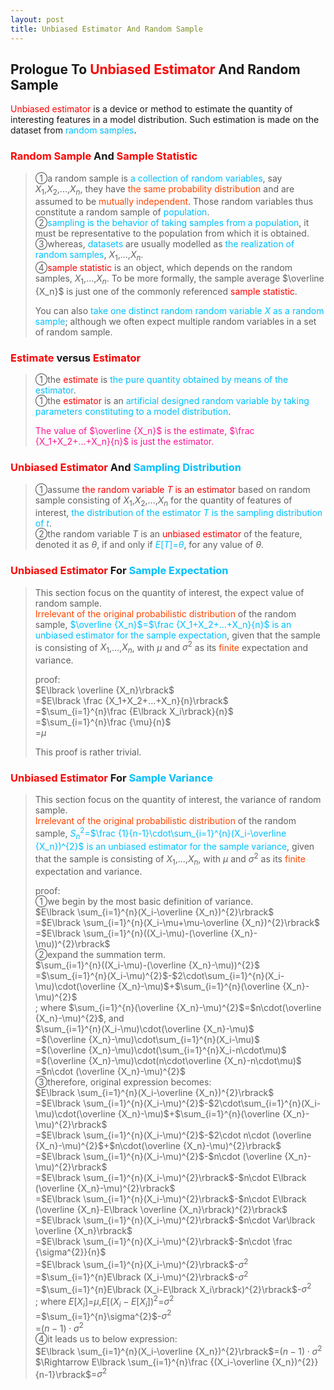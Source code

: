 ```yaml
---
layout: post
title: Unbiased Estimator And Random Sample
---
```


## Prologue To <font color="Red">Unbiased Estimator</font> And Random Sample
<p class="message">
<font color="Red">Unbiased estimator</font> is a device or method to estimate the quantity of interesting features in a model distribution.  Such estimation is made on the dataset from <font color="DeepSkyBlue">random samples</font>.
</p>

### <font color="Red">Random Sample</font> And <font color="Red">Sample Statistic</font>
>&#10112;a random sample is <font color="DeepSkyBlue">a collection of random variables</font>, say $X_1$,$X_2$,...,$X_n$, they have <font color="OrangeRed">the same probability distribution</font> and are assumed to be <font color="OrangeRed">mutually independent</font>.  Those random variables thus constitute a random sample of <font color="DeepSkyBlue">population</font>.  
>&#10113;<font color="DeepSkyBlue">sampling is the behavior of taking samples from a population</font>, it must be representative to the population from which it is obtained.  
>&#10114;whereas, <font color="DeepSkyBlue">datasets</font> are usually modelled as <font color="DeepSkyBlue">the realization of random samples</font>, $X_1$,...,$X_n$.  
>&#10115;<font color="red">sample statistic</font> is an object, which depends on the random samples, $X_1$,...,$X_n$.  To be more formally, the sample average $\overline {X_n}$ is just one of the commonly referenced <font color="red">sample statistic</font>.  
>
>You can also <font color="DeepSkyBlue">take one distinct random random variable $X$ as a random sample</font>; although we often expect multiple random variables in a set of random sample.  

### <font color="Red">Estimate</font> versus <font color="Red">Estimator</font>
>&#10112;the <font color="Red">estimate</font> is <font color="DeepSkyBlue">the pure quantity obtained by means of the estimator</font>.  
>&#10112;the <font color="Red">estimator</font> is an <font color="DeepSkyBlue">artificial designed random variable by taking parameters constituting to a model distribution</font>.  
>
><font color="DeepPink">The value of $\overline {X_n}$ is the estimate, $\frac {X_1+X_2+...+X_n}{n}$ is just the estimator.</font>  

### <font color="Red">Unbiased Estimator</font> And <font color="DeepSkyBlue">Sampling Distribution</font>
>&#10112;assume <font color="Red">the random variable $T$ is an estimator</font> based on random sample consisting of $X_1$,$X_2$,...,$X_n$ for the quantity of features of interest, <font color="DeepSkyBlue">the distribution of the estimator $T$ is the sampling distribution of $t$</font>.  
>&#10113;the random variable $T$ is an <font color="Red">unbiased estimator</font> of the feature, denoted it as $\theta$, if and only if <font color="DeepSkyBlue">$E\lbrack T\rbrack$=$\theta$</font>, for any value of $\theta$.  

### <font color="Red">Unbiased Estimator</font> For <font color="DeepSkyBlue">Sample Expectation</font>
>This section focus on the quantity of interest, the expect value of random sample.  
><font color="OrangeRed">Irrelevant of the original probabilistic distribution</font> of the random sample, <font color="DeepSkyBlue">$\overline {X_n}$=$\frac {X_1+X_2+...+X_n}{n}$ is an unbiased estimator for the sample expectation</font>, given that the sample is consisting of $X_1$,...,$X_n$, with $\mu$ and $\sigma^2$ as its <font color="OrangeRed">finite</font> expectation and variance.  
>
>proof:  
>$E\lbrack \overline {X_n}\rbrack$  
>=$E\lbrack \frac {X_1+X_2+...+X_n}{n}\rbrack$  
>=$\sum_{i=1}^{n}\frac {E\lbrack X_i\rbrack}{n}$  
>=$\sum_{i=1}^{n}\frac {\mu}{n}$  
>=$\mu$  
>
>This proof is rather trivial.  

### <font color="Red">Unbiased Estimator</font> For <font color="DeepSkyBlue">Sample Variance</font>
>This section focus on the quantity of interest, the variance of random sample.  
><font color="OrangeRed">Irrelevant of the original probabilistic distribution</font> of the random sample, <font color="DeepSkyBlue">$S_n^{2}$=$\frac {1}{n-1}\cdot\sum_{i=1}^{n}(X_i-\overline {X_n})^{2}$ is an unbiased estimator for the sample variance</font>, given that the sample is consisting of $X_1$,...,$X_n$, with $\mu$ and $\sigma^2$ as its <font color="OrangeRed">finite</font> expectation and variance.  
>
>proof:  
>&#10112;we begin by the most basic definition of variance.  
>$E\lbrack \sum_{i=1}^{n}(X_i-\overline {X_n})^{2}\rbrack$  
>=$E\lbrack \sum_{i=1}^{n}(X_i-\mu+\mu-\overline {X_n})^{2}\rbrack$  
>=$E\lbrack \sum_{i=1}^{n}((X_i-\mu)-(\overline {X_n}-\mu))^{2}\rbrack$  
>&#10113;expand the summation term.  
>$\sum_{i=1}^{n}((X_i-\mu)-(\overline {X_n}-\mu))^{2}$  
>=$\sum_{i=1}^{n}(X_i-\mu)^{2}$-$2\cdot\sum_{i=1}^{n}(X_i-\mu)\cdot(\overline {X_n}-\mu)$+$\sum_{i=1}^{n}(\overline {X_n}-\mu)^{2}$  
>; where $\sum_{i=1}^{n}(\overline {X_n}-\mu)^{2}$=$n\cdot(\overline {X_n}-\mu)^{2}$, and  
>$\sum_{i=1}^{n}(X_i-\mu)\cdot(\overline {X_n}-\mu)$  
>=$(\overline {X_n}-\mu)\cdot\sum_{i=1}^{n}(X_i-\mu)$  
>=$(\overline {X_n}-\mu)\cdot(\sum_{i=1}^{n}X_i-n\cdot\mu)$  
>=$(\overline {X_n}-\mu)\cdot(n\cdot\overline {X_n}-n\cdot\mu)$  
>=$n\cdot (\overline {X_n}-\mu)^{2}$  
>&#10114;therefore, original expression becomes:  
>$E\lbrack \sum_{i=1}^{n}(X_i-\overline {X_n})^{2}\rbrack$  
>=$E\lbrack \sum_{i=1}^{n}(X_i-\mu)^{2}$-$2\cdot\sum_{i=1}^{n}(X_i-\mu)\cdot(\overline {X_n}-\mu)$+$\sum_{i=1}^{n}(\overline {X_n}-\mu)^{2}\rbrack$  
>=$E\lbrack \sum_{i=1}^{n}(X_i-\mu)^{2}$-$2\cdot n\cdot (\overline {X_n}-\mu)^{2}$+$n\cdot(\overline {X_n}-\mu)^{2}\rbrack$  
>=$E\lbrack \sum_{i=1}^{n}(X_i-\mu)^{2}$-$n\cdot (\overline {X_n}-\mu)^{2}\rbrack$  
>=$E\lbrack \sum_{i=1}^{n}(X_i-\mu)^{2}\rbrack$-$n\cdot E\lbrack (\overline {X_n}-\mu)^{2}\rbrack$  
>=$E\lbrack \sum_{i=1}^{n}(X_i-\mu)^{2}\rbrack$-$n\cdot E\lbrack (\overline {X_n}-E\lbrack \overline {X_n}\rbrack)^{2}\rbrack$  
>=$E\lbrack \sum_{i=1}^{n}(X_i-\mu)^{2}\rbrack$-$n\cdot Var\lbrack \overline {X_n}\rbrack$  
>=$E\lbrack \sum_{i=1}^{n}(X_i-\mu)^{2}\rbrack$-$n\cdot \frac {\sigma^{2}}{n}$  
>=$E\lbrack \sum_{i=1}^{n}(X_i-\mu)^{2}\rbrack$-$\sigma^{2}$  
>=$\sum_{i=1}^{n}E\lbrack (X_i-\mu)^{2}\rbrack$-$\sigma^{2}$  
>=$\sum_{i=1}^{n}E\lbrack (X_i-E\lbrack X_i\rbrack)^{2}\rbrack$-$\sigma^{2}$  
>; where $E\lbrack X_i\rbrack$=$\mu$,$E\lbrack (X_i-E\lbrack X_i\rbrack)^{2}$=$\sigma^2$  
>=$\sum_{i=1}^{n}\sigma^{2}$-$\sigma^{2}$  
>=$(n-1)\cdot\sigma^{2}$  
>&#10115;it leads us to below expression:  
>$E\lbrack \sum_{i=1}^{n}(X_i-\overline {X_n})^{2}\rbrack$=$(n-1)\cdot\sigma^{2}$  
>$\Rightarrow E\lbrack \sum_{i=1}^{n}\frac {(X_i-\overline {X_n})^{2}}{n-1}\rbrack$=$\sigma^{2}$  

<!-- Γ -->
<!-- \frac{\Gamma(k + n)}{\Gamma(n)} \frac{1}{r^k}  -->
<!-- \mbox{\large$\vert$}\nolimits_0^\infty -->
<!-- \vert_0^\infty -->
<!-- \vert_{0.5}^{\infty} -->
<!-- &prime; ′ -->
<!-- &Prime; ″ -->
<!-- $E\lbrack X\rbrack$ -->
<!-- \overline{X_n} -->
<!-- \underset{Succss}P -->
<!-- \frac{{\overline {X_n}}-\mu}{S/\sqrt n} -->
<!-- \lim_{t\rightarrow\infty} -->
<!-- \int_{0}^{a}\lambda\cdot e^{-\lambda\cdot t}\operatorname dt -->

<!-- Notes -->
<!-- <font color="OrangeRed">items, verb, to make it the focus</font> -->
<!-- <font color="Red">KKT</font> -->
<!-- <font color="Red">SMO heuristics</font> -->
<!-- <font color="Red">F</font> distribution -->
<!-- <font color="Red">t</font> distribution -->
<!-- <font color="DeepSkyBlue">suggested item, soft item</font> -->
<!-- <font color="RoyalBlue">old alpha, quiz, example</font> -->
<!-- <font color="Green">new alpha</font> -->

<!-- <font color="DeepPink">positive conclusion, finding</font> -->
<!-- <font color="RosyBrown">negative conclusion, finding</font> -->

<!-- <font color="#00ADAD">policy</font> -->
<!-- <font color="#6100A8">full observable</font> -->
<!-- <font color="#FFAC12">partial observable</font> -->
<!-- <font color="#EB00EB">stochastic</font> -->
<!-- <font color="#8400E6">state transition</font> -->
<!-- <font color="#D600D6">discount factor gamma $\gamma$</font> -->
<!-- <font color="#D600D6">$V(S)$</font> -->
<!-- <font color="#9300FF">immediate reward R(S)</font> -->

<!-- 
[1]Given the vehicles pass through a highway toll station is $6$ per minute, what is the probability that no cars within $30$ seconds?
><font color="DeepSkyBlue">[1]</font>
><font color="OrangeRed">Given the vehicles pass through a highway toll station is $6$ per minute, what is the probability that no cars within $30$ seconds?</font>  
-->

<!-- https://www.medcalc.org/manual/gamma_distribution_functions.php -->
<!-- https://www.statlect.com/probability-distributions/student-t-distribution#hid5 -->
<!-- http://www.wiris.com/editor/demo/en/ -->